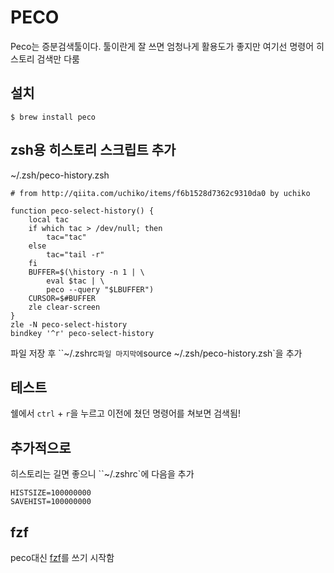 # PECO

Peco는 증분검색툴이다. 툴이란게 잘 쓰면 엄청나게 활용도가 좋지만 여기선 명령어 히스토리 검색만 다룸

## 설치

```
$ brew install peco
```

## zsh용 히스토리 스크립트 추가

~/.zsh/peco-history.zsh

```
# from http://qiita.com/uchiko/items/f6b1528d7362c9310da0 by uchiko

function peco-select-history() {
    local tac
    if which tac > /dev/null; then
        tac="tac"
    else
        tac="tail -r"
    fi
    BUFFER=$(\history -n 1 | \
        eval $tac | \
        peco --query "$LBUFFER")
    CURSOR=$#BUFFER
    zle clear-screen
}
zle -N peco-select-history
bindkey '^r' peco-select-history
```

파일 저장 후 ``~/.zshrc` 파일 마지막에 `source ~/.zsh/peco-history.zsh`을 추가

## 테스트

쉘에서 `ctrl` + `r`을 누르고 이전에 쳤던 명령어를 쳐보면 검색됨!

## 추가적으로

히스토리는 길면 좋으니 ``~/.zshrc`에 다음을 추가

```
HISTSIZE=100000000
SAVEHIST=100000000
```

## fzf

peco대신 [fzf](https://github.com/junegunn/fzf)를 쓰기 시작함
